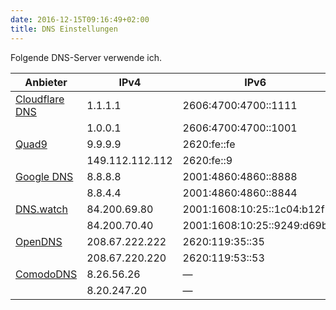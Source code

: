 ```yaml
---
date: 2016-12-15T09:16:49+02:00
title: DNS Einstellungen
---
```


Folgende DNS-Server verwende ich.

|Anbieter|IPv4|IPv6|
|---|---|---|
|[Cloudflare DNS](https://1.1.1.1/de/)|1.1.1.1|2606:4700:4700::1111|
||1.0.0.1|2606:4700:4700::1001|
|[Quad9](https://quad9.net/)|9.9.9.9|2620:fe::fe|
||149.112.112.112|2620:fe::9|
|[Google DNS](https://developers.google.com/speed/public-dns/)|8.8.8.8|2001:4860:4860::8888|
||8.8.4.4|2001:4860:4860::8844|
|[DNS.watch](https://dns.watch/)|84.200.69.80|2001:1608:10:25::1c04:b12f|
||84.200.70.40|2001:1608:10:25::9249:d69b|
|[OpenDNS](https://www.opendns.com/setupguide/)|208.67.222.222|2620:119:35::35|
||208.67.220.220|2620:119:53::53|
|[ComodoDNS](https://www.comodo.com/secure-dns/)|8.26.56.26|&mdash;|
||8.20.247.20|&mdash;|
